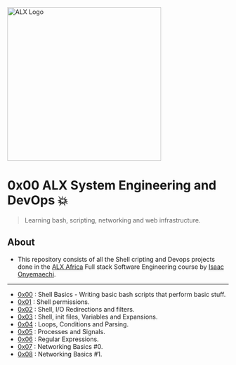 <img src="https://assets.imaginablefutures.com/media/images/ALX_Logo.max-200x150.png" alt="ALX Logo" width="350">

# 0x00 ALX System Engineering and DevOps 💥

>Learning bash, scripting, networking and web infrastructure.

## About

- This repository consists of all the Shell cripting and Devops projects done in the [ALX Africa](https://www.alxafrica.com/) Full stack Software Engineering course by [Isaac Onyemaechi](https://github.com/dprof-in-tech).

---

- [0x00](./0x00-shell_basics) : Shell Basics - Writing basic bash scripts that perform basic stuff.
- [0x01](./0x01-shell_permissions) : Shell permissions.
- [0x02](./0x02-shell_redirections) : Shell, I/O Redirections and filters.
- [0x03](./0x03-shell_variables_expansions) : Shell, init files, Variables and Expansions.
- [0x04](./0x04-loops_conditions_and_parsing) : Loops, Conditions and Parsing.
- [0x05](./0x05-processes_and_signals) : Processes and Signals.
- [0x06](./0x06-regular_expressions/) : Regular Expressions.
- [0x07](./0x07-networking_basics/) : Networking Basics #0.
- [0x08](./0x08-networking_basics_2/) : Networking Basics #1.